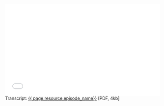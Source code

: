 <div class="resource-media-group">
  <div class="resource-media">
    <iframe width="100%" height="300" scrolling="no" frameborder="no" allow="autoplay" src="{{ page.resource.episode_link}}" title="{{ page.resource.episode_name}}" >
    </iframe>

  </div>
  <div class="resource-info">
    Transcript: <a href="{{page.resource.transcript.url}}">{{ page.resource.episode_name}}</a> [PDF, 4kb] 
  </div>
</div>